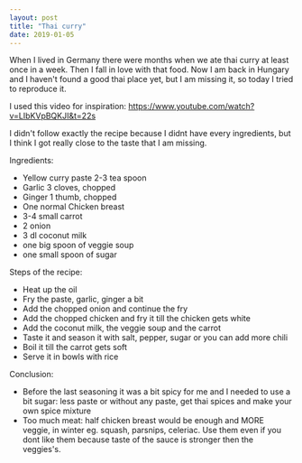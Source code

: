 ```yaml
---
layout: post
title: "Thai curry"
date: 2019-01-05
---
```


When I lived in Germany there were months when we ate thai curry at least once in a week. Then I fall in love with that food. Now I am back in Hungary and I haven't found a good thai place yet, but I am missing it, so today I tried to reproduce it.

I used this video for inspiration: https://www.youtube.com/watch?v=LIbKVpBQKJI&t=22s

I didn't follow exactly the recipe because I didnt have every ingredients, but I think I got really close to the taste that I am missing.

Ingredients:
  *  Yellow curry paste 2-3 tea spoon 
  *  Garlic 3 cloves, chopped
  *  Ginger 1 thumb, chopped
  *  One normal Chicken breast
  *  3-4 small carrot
  *  2 onion
  *  3 dl coconut milk
  *  one big spoon of veggie soup
  *  one small spoon of sugar

Steps of the recipe:
  *  Heat up the oil
  *  Fry the paste, garlic, ginger a bit
  *  Add the chopped onion and continue the fry
  *  Add the chopped chicken and fry it till the chicken gets white
  *  Add the coconut milk, the veggie soup and the carrot
  *  Taste it and season it with salt, pepper, sugar or you can add more chili
  *  Boil it till the carrot gets soft
  *  Serve it in bowls with rice

Conclusion:
  *  Before the last seasoning it was a bit spicy for me and I needed to use a bit sugar: less paste or without any paste, get thai spices and make your own spice mixture
  *  Too much meat: half chicken breast would be enough and MORE veggie, in winter eg. squash, parsnips, celeriac. Use them even if you dont like them because taste of the sauce is stronger then the veggies's.  
     
      